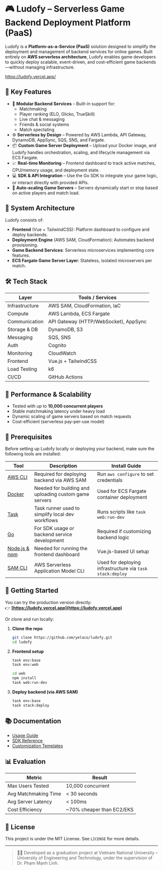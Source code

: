 # 🎮 Ludofy – Serverless Game Backend Deployment Platform (PaaS)

Ludofy is a **Platform-as-a-Service (PaaS)** solution designed to simplify the deployment and management of backend services for online games. Built entirely on **AWS serverless architecture**, Ludofy enables game developers to quickly deploy scalable, event-driven, and cost-efficient game backends—without managing infrastructure.

https://ludofy.vercel.app/
## 🚀 Key Features

- 🧩 **Modular Backend Services** – Built-in support for:
  - Matchmaking
  - Player ranking (ELO, Glicko, TrueSkill)
  - Live chat & messaging
  - Friends & social systems
  - Match spectating
- ⚙️ **Serverless by Design** – Powered by AWS Lambda, API Gateway, DynamoDB, AppSync, SQS, SNS, and Fargate.
- 📦 **Custom Game Server Deployment** – Upload your Docker image, and Ludofy handles orchestration, scaling, and lifecycle management via ECS Fargate.
- 📈 **Real-time Monitoring** – Frontend dashboard to track active matches, CPU/memory usage, and deployment state.
- 💻 **SDK & API Integration** – Use the Go SDK to integrate your game logic, or interact directly with provided APIs.
- 🧠 **Auto-scaling Game Servers** – Servers dynamically start or stop based on active players and match load.

## 🧱 System Architecture

Ludofy consists of:
- **Frontend** (Vue + TailwindCSS): Platform dashboard to configure and deploy backends.
- **Deployment Engine** (AWS SAM, CloudFormation): Automates backend provisioning.
- **Game Backend Services**: Serverless microservices implementing core features.
- **ECS Fargate Game Server Layer**: Stateless, isolated microservers per match.

## 🛠️ Tech Stack

| Layer               | Tools / Services                        |
|--------------------|------------------------------------------|
| Infrastructure      | AWS SAM, CloudFormation, IaC            |
| Compute             | AWS Lambda, ECS Fargate                 |
| Communication       | API Gateway (HTTP/WebSocket), AppSync  |
| Storage & DB        | DynamoDB, S3                            |
| Messaging           | SQS, SNS                                |
| Auth                | Cognito                                 |
| Monitoring          | CloudWatch                              |
| Frontend            | Vue.js + TailwindCSS                    |
| Load Testing        | k6                                      |
| CI/CD               | GitHub Actions                          |

## 🧪 Performance & Scalability

- Tested with up to **10,000 concurrent players**
- Stable matchmaking latency under heavy load
- Dynamic scaling of game servers based on match requests
- Cost-efficient (serverless pay-per-use model)

## 🔧 Prerequisites

Before setting up Ludofy locally or deploying your backend, make sure the following tools are installed:

| Tool | Description | Install Guide |
|------|-------------|----------------|
| [AWS CLI](https://docs.aws.amazon.com/cli/latest/userguide/install-cliv2.html) | Required for deploying backend via AWS SAM | Run `aws configure` to set credentials |
| [Docker](https://docs.docker.com/get-docker/) | Needed for building and uploading custom game servers | Used for ECS Fargate container deployment |
| [Task](https://taskfile.dev/#/installation) | Task runner used to simplify local dev workflows | Runs scripts like `task web:run-dev` |
| [Go](https://golang.org/dl/) | For SDK usage or backend service development | Required if customizing backend logic |
| [Node.js & npm](https://nodejs.org/) | Needed for running the frontend dashboard | Vue.js-based UI setup |
| [SAM CLI](https://docs.aws.amazon.com/serverless-application-model/latest/developerguide/install-sam-cli.html) | AWS Serverless Application Model CLI | Used for deploying infrastructure via `task stack:deploy` |

## 🧰 Getting Started

You can try the production version directly:  
👉 **[https://ludofy.vercel.app](https://ludofy.vercel.app)**

Or clone and run locally:

1. **Clone the repo**  
   ```bash
   git clone https://github.com/yelaco/ludofy.git
   cd ludofy
   ```

2. **Frontend setup**
   ```bash
   task env:base
   task env:web

   cd web
   npm install
   task web:run-dev
   ```

4. **Deploy backend (via AWS SAM)**  
   ```bash
   task env:base
   task stack:deploy
   ```

## 📚 Documentation

- [Usage Guide](https://yelaco/ludofy)
- [SDK Reference](https://github.com/yelaco/ludofy)
- [Customization Templates](https://ludofy.vercel.app/help/customization)

## 📊 Evaluation

| Metric               | Result                     |
|----------------------|----------------------------|
| Max Users Tested     | 10,000 concurrent          |
| Avg Matchmaking Time | < 30 seconds               |
| Avg Server Latency   | < 100ms                    |
| Cost Efficiency      | ~70% cheaper than EC2/EKS  |

## 📜 License

This project is under the MIT License. See `LICENSE` for more details.

---

> 🧑‍🎓 Developed as a graduation project at Vietnam National University – University of Engineering and Technology, under the supervision of Dr. Phạm Mạnh Linh.
